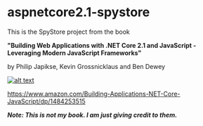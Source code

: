 # aspnetcore2.1-spystore
This is the SpyStore project from the book 

**"Building Web Applications with .NET Core 2.1 and JavaScript - Leveraging Modern JavaScript Frameworks"**

by Philip Japikse, Kevin Grossnicklaus and Ben Dewey

[![alt text](https://images.springer.com/sgw/books/medium/9781484253519.jpg)](https://www.amazon.com/Building-Applications-NET-Core-JavaScript/dp/1484253515)

https://www.amazon.com/Building-Applications-NET-Core-JavaScript/dp/1484253515

***Note: This is not my book.  I am just giving credit to them.***
